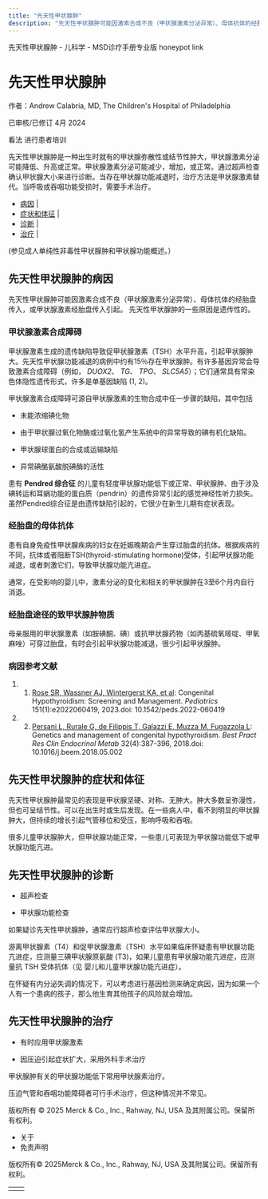 ```yaml
---
title: "先天性甲状腺肿"
description: "先天性甲状腺肿可能因激素合成不良（甲状腺激素分泌异常）、母体抗体的经胎盘传入，或甲状腺激素经胎盘传入引起。 先天性甲状腺肿的一些原因是遗传性的。"
---
```


﻿先天性甲状腺肿 \- 儿科学 \- MSD诊疗手册专业版 honeypot link

# 先天性甲状腺肿

作者：Andrew Calabria, MD, The Children's Hospital of Philadelphia

已审核/已修订 4月 2024

看法 进行患者培训

先天性甲状腺肿是一种出生时就有的甲状腺弥散性或结节性肿大，甲状腺激素分泌可能降低、升高或正常。甲状腺激素分泌可能减少，增加，或正常。通过超声检查确认甲状腺大小来进行诊断。当存在甲状腺功能减退时，治疗方法是甲状腺激素替代。当呼吸或吞咽功能受损时，需要手术治疗。

- [病因](#病因_v70077503_zh) \|
- [症状和体征](#症状和体征_v70077533_zh) \|
- [诊断](#诊断_v70077537_zh) \|
- [治疗](#治疗_v70077547_zh) \|

(参见成人单纯性非毒性甲状腺肿和甲状腺功能概述。）

## 先天性甲状腺肿的病因

先天性甲状腺肿可能因激素合成不良（甲状腺激素分泌异常）、母体抗体的经胎盘传入，或甲状腺激素经胎盘传入引起。 先天性甲状腺肿的一些原因是遗传性的。

### 甲状腺激素合成障碍

甲状腺激素生成的遗传缺陷导致促甲状腺激素（TSH）水平升高，引起甲状腺肿大。先天性甲状腺功能减退的病例中约有15％存在甲状腺肿。有许多基因异常会导致激素合成障碍（例如， _DUOX2_、 _TG_、 _TPO_、 _SLC5A5_）；它们通常具有常染色体隐性遗传形式，许多是单基因缺陷 (1, 2)。

甲状腺激素合成障碍可源自甲状腺激素的生物合成中任一步骤的缺陷，其中包括

- 未能浓缩碘化物

- 由于甲状腺过氧化物酶或过氧化氢产生系统中的异常导致的碘有机化缺陷。

- 甲状腺球蛋白的合成或运输缺陷

- 异常碘酪氨酸脱碘酶的活性


患有 **Pendred 综合征** 的儿童有轻度甲状腺功能低下或正常、甲状腺肿、由于涉及碘转运和耳蜗功能的蛋白质（pendrin）的遗传异常引起的感觉神经性听力损失。虽然Pendred综合征是由遗传缺陷引起的，它很少在新生儿期有症状表现。

### 经胎盘的母体抗体

患有自身免疫性甲状腺疾病的妇女在妊娠晚期会产生穿过胎盘的抗体。根据疾病的不同，抗体或者阻断TSH(thyroid-stimulating hormone)受体，引起甲状腺功能减退，或者刺激它们，导致甲状腺功能亢进症。

通常，在受影响的婴儿中，激素分泌的变化和相关的甲状腺肿在3至6个月内自行消退。

### 经胎盘途径的致甲状腺肿物质

母亲服用的甲状腺激素（如胺碘酮、碘）或抗甲状腺药物（如丙基硫氧嘧啶、甲氧麻唑）可穿过胎盘，有时会引起甲状腺功能减退，很少引起甲状腺肿。

### 病因参考文献

1. 1. [Rose SR, Wassner AJ, Wintergerst KA, et al](https://pubmed.ncbi.nlm.nih.gov/36827523/): Congenital Hypothyroidism: Screening and Management. _Pediatrics_ 151(1):e2022060419, 2023.doi: 10.1542/peds.2022-060419

2. 2. [Persani L, Rurale G, de Filippis T, Galazzi E, Muzza M, Fugazzola L](https://pubmed.ncbi.nlm.nih.gov/30086865/): Genetics and management of congenital hypothyroidism. _Best Pract Res Clin Endocrinol Metab_ 32(4):387-396, 2018.doi: 10.1016/j.beem.2018.05.002


## 先天性甲状腺肿的症状和体征

先天性甲状腺肿最常见的表现是甲状腺坚硬、对称、无肿大。肿大多数呈弥漫性，但也可呈结节性。可以在出生时或生后发现。在一些病人中，看不到明显的甲状腺肿大，但持续的增长引起气管移位和受压，影响呼吸和吞咽。

很多儿童甲状腺肿大，但甲状腺功能正常，一些患儿可表现为甲状腺功能低下或甲状腺功能亢进。

## 先天性甲状腺肿的诊断

- 超声检查

- 甲状腺功能检查


如果疑诊先天性甲状腺肿，通常应行超声检查评估甲状腺大小。

游离甲状腺素（T4）和促甲状腺激素（TSH）水平如果临床怀疑患有甲状腺功能亢进症，应测量三碘甲状腺原氨酸 (T3)，如果儿童患有甲状腺功能亢进症，应测量抗 TSH 受体抗体（见 婴儿和儿童甲状腺功能亢进症）。

在怀疑有内分泌失调的情况下，可以考虑进行基因检测来确定病因，因为如果一个人有一个患病的孩子，那么他生育其他孩子的风险就会增加。

## 先天性甲状腺肿的治疗

- 有时应用甲状腺激素

- 因压迫引起症状扩大，采用外科手术治疗


甲状腺肿有关的甲状腺功能低下常用甲状腺素治疗。

压迫气管和吞咽功能障碍者可行手术治疗，但这种情况并不常见。



版权所有 © 2025
Merck & Co., Inc., Rahway, NJ, USA 及其附属公司。保留所有权利。

- 关于
- 免责声明

版权所有© 2025Merck & Co., Inc., Rahway, NJ, USA 及其附属公司。保留所有权利。

|     |     |
| --- | --- |
|  |  |